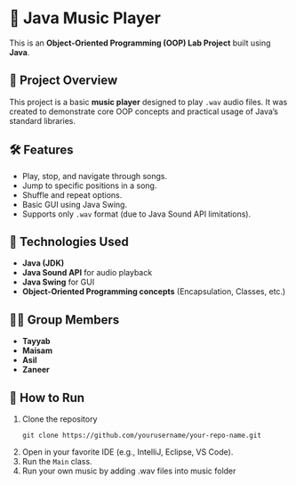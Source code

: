 # 🎵 Java Music Player

This is an **Object-Oriented Programming (OOP) Lab Project** built using **Java**.

## 📁 Project Overview

This project is a basic **music player** designed to play `.wav` audio files. It was created to demonstrate core OOP concepts and practical usage of Java’s standard libraries.

## 🛠 Features

- Play, stop, and navigate through songs.
- Jump to specific positions in a song.
- Shuffle and repeat options.
- Basic GUI using Java Swing.
- Supports only `.wav` format (due to Java Sound API limitations).

## 🧱 Technologies Used

- **Java (JDK)**
- **Java Sound API** for audio playback
- **Java Swing** for GUI
- **Object-Oriented Programming concepts** (Encapsulation, Classes, etc.)

## 👨‍💻 Group Members

- **Tayyab**
- **Maisam**
- **Asil**
- **Zaneer**

## 📂 How to Run

1. Clone the repository  
   ```
   git clone https://github.com/yourusername/your-repo-name.git
   ```
2. Open in your favorite IDE (e.g., IntelliJ, Eclipse, VS Code).
3. Run the `Main` class.
4. Run your own music by adding .wav files into music folder

